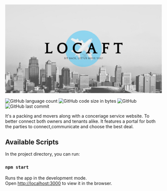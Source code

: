 

![auction](public/locaft.jpg)

![GitHub language count](https://img.shields.io/github/languages/count/Priyatham-sai-chand/Locaft?style=for-the-badge)
![GitHub code size in bytes](https://img.shields.io/github/languages/code-size/Priyatham-sai-chand/Locaft?style=for-the-badge)
![GitHub](https://img.shields.io/github/license/Priyatham-sai-chand/Locaft?style=for-the-badge)
![GitHub last commit](https://img.shields.io/github/last-commit/Priyatham-sai-chand/Locaft?style=for-the-badge)

It's a packing and movers along with a conceriage service website.
To better connect both owners and tenants alike.
It features a portal for both the parties to connect,communicate and choose the best deal.

## Available Scripts

In the project directory, you can run:

### `npm start`

Runs the app in the development mode.\
Open [http://localhost:3000](http://localhost:3000) to view it in the browser.

